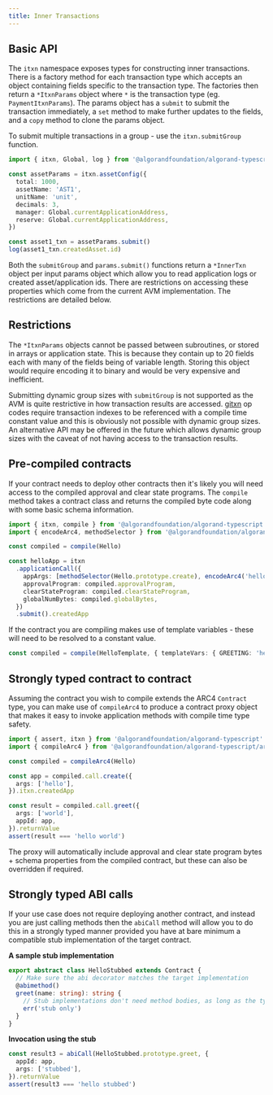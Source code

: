 ```yaml
---
title: Inner Transactions
---
```


## Basic API

The `itxn` namespace exposes types for constructing inner transactions. There is a factory method for each transaction type which accepts an object containing fields specific to the transaction type. The factories then return a `*ItxnParams` object where `*` is the transaction type (eg. `PaymentItxnParams`). The params object has a `submit` to submit the transaction immediately, a `set` method to make further updates to the fields, and a `copy` method to clone the params object.

To submit multiple transactions in a group - use the `itxn.submitGroup` function.

```ts
import { itxn, Global, log } from '@algorandfoundation/algorand-typescript'

const assetParams = itxn.assetConfig({
  total: 1000,
  assetName: 'AST1',
  unitName: 'unit',
  decimals: 3,
  manager: Global.currentApplicationAddress,
  reserve: Global.currentApplicationAddress,
})

const asset1_txn = assetParams.submit()
log(asset1_txn.createdAsset.id)
```

Both the `submitGroup` and `params.submit()` functions return a `*InnerTxn` object per input params object which allow you to read application logs or created asset/application ids. There are restrictions on accessing these properties which come from the current AVM implementation. The restrictions are detailed below.

## Restrictions

The `*ItxnParams` objects cannot be passed between subroutines, or stored in arrays or application state. This is because they contain up to 20 fields each with many of the fields being of variable length. Storing this object would require encoding it to binary and would be very expensive and inefficient.

Submitting dynamic group sizes with `submitGroup` is not supported as the AVM is quite restrictive in how transaction results are accessed. [gitxn](https://developer.algorand.org/docs/get-details/dapps/avm/teal/opcodes/v11/#gitxn) op codes require transaction indexes to be referenced with a compile time constant value and this is obviously not possible with dynamic group sizes. An alternative API may be offered in the future which allows dynamic group sizes with the caveat of not having access to the transaction results.

## Pre-compiled contracts

If your contract needs to deploy other contracts then it's likely you will need access to the compiled approval and clear state programs. The `compile` method takes a contract class and returns the compiled byte code along with some basic schema information.

```ts
import { itxn, compile } from '@algorandfoundation/algorand-typescript'
import { encodeArc4, methodSelector } from '@algorandfoundation/algorand-typescript/arc4'

const compiled = compile(Hello)

const helloApp = itxn
  .applicationCall({
    appArgs: [methodSelector(Hello.prototype.create), encodeArc4('hello')],
    approvalProgram: compiled.approvalProgram,
    clearStateProgram: compiled.clearStateProgram,
    globalNumBytes: compiled.globalBytes,
  })
  .submit().createdApp
```

If the contract you are compiling makes use of template variables - these will need to be resolved to a constant value.

```ts
const compiled = compile(HelloTemplate, { templateVars: { GREETING: 'hey' } })
```

## Strongly typed contract to contract

Assuming the contract you wish to compile extends the ARC4 `Contract` type, you can make use of `compileArc4` to produce a contract proxy object that makes it easy to invoke application methods with
compile time type safety.

```ts
import { assert, itxn } from '@algorandfoundation/algorand-typescript'
import { compileArc4 } from '@algorandfoundation/algorand-typescript/arc4'

const compiled = compileArc4(Hello)

const app = compiled.call.create({
  args: ['hello'],
}).itxn.createdApp

const result = compiled.call.greet({
  args: ['world'],
  appId: app,
}).returnValue
assert(result === 'hello world')
```

The proxy will automatically include approval and clear state program bytes + schema properties from the compiled contract, but these can also be overridden if required.

## Strongly typed ABI calls

If your use case does not require deploying another contract, and instead you are just calling methods then the `abiCall` method will allow you to do this in a strongly typed manner provided you have at bare minimum a compatible stub implementation of the target contract.

**A sample stub implementation**

```ts
export abstract class HelloStubbed extends Contract {
  // Make sure the abi decorator matches the target implementation
  @abimethod()
  greet(name: string): string {
    // Stub implementations don't need method bodies, as long as the type information is correct
    err('stub only')
  }
}
```

**Invocation using the stub**

```ts
const result3 = abiCall(HelloStubbed.prototype.greet, {
  appId: app,
  args: ['stubbed'],
}).returnValue
assert(result3 === 'hello stubbed')
```